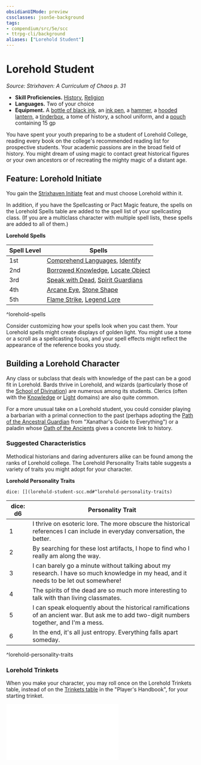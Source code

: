 ```yaml
---
obsidianUIMode: preview
cssclasses: json5e-background
tags:
- compendium/src/5e/scc
- ttrpg-cli/background
aliases: ["Lorehold Student"]
---
```

# Lorehold Student
*Source: Strixhaven: A Curriculum of Chaos p. 31*  

- **Skill Proficiencies.** [History](/3-Mechanics/CLI/rules/skills.md#History), [Religion](/3-Mechanics/CLI/rules/skills.md#Religion)  
- **Languages.** Two of your choice  
- **Equipment.** A [bottle of black ink](/3-Mechanics/CLI/items/ink-1-ounce-bottle.md), an [ink pen](/3-Mechanics/CLI/items/ink-pen.md), a [hammer](/3-Mechanics/CLI/items/hammer.md), a [hooded lantern](/3-Mechanics/CLI/items/hooded-lantern.md), a [tinderbox](/3-Mechanics/CLI/items/tinderbox.md), a tome of history, a school uniform, and a [pouch](/3-Mechanics/CLI/items/pouch.md) containing 15 gp  

You have spent your youth preparing to be a student of Lorehold College, reading every book on the college's recommended reading list for prospective students. Your academic passions are in the broad field of history. You might dream of using magic to contact great historical figures or your own ancestors or of recreating the mighty magic of a distant age.

## Feature: Lorehold Initiate

You gain the [Strixhaven Initiate](/3-Mechanics/CLI/feats/strixhaven-initiate-scc.md) feat and must choose Lorehold within it.

In addition, if you have the Spellcasting or Pact Magic feature, the spells on the Lorehold Spells table are added to the spell list of your spellcasting class. (If you are a multiclass character with multiple spell lists, these spells are added to all of them.)

**Lorehold Spells**

| Spell Level | Spells |
|-------------|--------|
| 1st | [Comprehend Languages](/3-Mechanics/CLI/spells/comprehend-languages.md), [Identify](/3-Mechanics/CLI/spells/identify.md) |
| 2nd | [Borrowed Knowledge](/3-Mechanics/CLI/spells/borrowed-knowledge-scc.md), [Locate Object](/3-Mechanics/CLI/spells/locate-object.md) |
| 3rd | [Speak with Dead](/3-Mechanics/CLI/spells/speak-with-dead.md), [Spirit Guardians](/3-Mechanics/CLI/spells/spirit-guardians.md) |
| 4th | [Arcane Eye](/3-Mechanics/CLI/spells/arcane-eye.md), [Stone Shape](/3-Mechanics/CLI/spells/stone-shape.md) |
| 5th | [Flame Strike](/3-Mechanics/CLI/spells/flame-strike.md), [Legend Lore](/3-Mechanics/CLI/spells/legend-lore.md) |
^lorehold-spells

Consider customizing how your spells look when you cast them. Your Lorehold spells might create displays of golden light. You might use a tome or a scroll as a spellcasting focus, and your spell effects might reflect the appearance of the reference books you study.

## Building a Lorehold Character

Any class or subclass that deals with knowledge of the past can be a good fit in Lorehold. Bards thrive in Lorehold, and wizards (particularly those of the [School of Divination](/3-Mechanics/CLI/classes/wizard-school-of-divination.md)) are numerous among its students. Clerics (often with the [Knowledge](/3-Mechanics/CLI/classes/cleric-knowledge-domain.md) or [Light](/3-Mechanics/CLI/classes/cleric-light-domain.md) domains) are also quite common.

For a more unusual take on a Lorehold student, you could consider playing a barbarian with a primal connection to the past (perhaps adopting the [Path of the Ancestral Guardian](/3-Mechanics/CLI/classes/barbarian-path-of-the-ancestral-guardian-xge.md) from "Xanathar's Guide to Everything") or a paladin whose [Oath of the Ancients](/3-Mechanics/CLI/classes/paladin-oath-of-the-ancients.md) gives a concrete link to history.

### Suggested Characteristics

Methodical historians and daring adventurers alike can be found among the ranks of Lorehold college. The Lorehold Personality Traits table suggests a variety of traits you might adopt for your character.

**Lorehold Personality Traits**

`dice: [](lorehold-student-scc.md#^lorehold-personality-traits)`

| dice: d6 | Personality Trait |
|----------|-------------------|
| 1 | I thrive on esoteric lore. The more obscure the historical references I can include in everyday conversation, the better. |
| 2 | By searching for these lost artifacts, I hope to find who I really am along the way. |
| 3 | I can barely go a minute without talking about my research. I have so much knowledge in my head, and it needs to be let out somewhere! |
| 4 | The spirits of the dead are so much more interesting to talk with than living classmates. |
| 5 | I can speak eloquently about the historical ramifications of an ancient war. But ask me to add two-digit numbers together, and I'm a mess. |
| 6 | In the end, it's all just entropy. Everything falls apart someday. |
^lorehold-personality-traits

### Lorehold Trinkets

When you make your character, you may roll once on the Lorehold Trinkets table, instead of on the [Trinkets table](/3-Mechanics/CLI/items/trinket.md) in the "Player's Handbook", for your starting trinket.

![Lorehold Trinkets](/3-Mechanics/CLI/tables/lorehold-trinkets-scc.md)